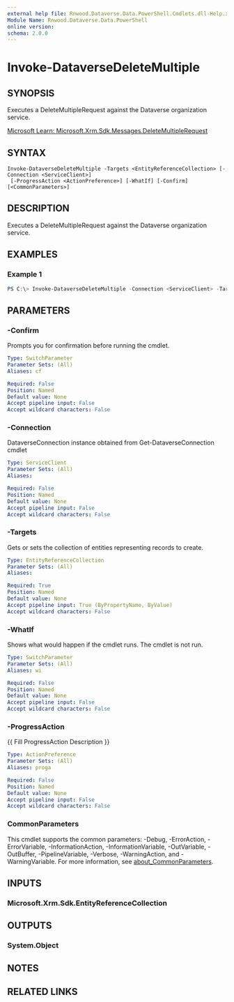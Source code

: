 ```yaml
---
external help file: Rnwood.Dataverse.Data.PowerShell.Cmdlets.dll-Help.xml
Module Name: Rnwood.Dataverse.Data.PowerShell
online version:
schema: 2.0.0
---
```


# Invoke-DataverseDeleteMultiple

## SYNOPSIS
Executes a DeleteMultipleRequest against the Dataverse organization service.

[Microsoft Learn: Microsoft.Xrm.Sdk.Messages.DeleteMultipleRequest](https://learn.microsoft.com/dotnet/api/Microsoft.Xrm.Sdk.Messages.DeleteMultipleRequest)

## SYNTAX

```
Invoke-DataverseDeleteMultiple -Targets <EntityReferenceCollection> [-Connection <ServiceClient>]
 [-ProgressAction <ActionPreference>] [-WhatIf] [-Confirm] [<CommonParameters>]
```

## DESCRIPTION
Executes a DeleteMultipleRequest against the Dataverse organization service.

## EXAMPLES

### Example 1
```powershell
PS C:\> Invoke-DataverseDeleteMultiple -Connection <ServiceClient> -Targets <EntityReferenceCollection>
```

## PARAMETERS

### -Confirm
Prompts you for confirmation before running the cmdlet.

```yaml
Type: SwitchParameter
Parameter Sets: (All)
Aliases: cf

Required: False
Position: Named
Default value: None
Accept pipeline input: False
Accept wildcard characters: False
```

### -Connection
DataverseConnection instance obtained from Get-DataverseConnection cmdlet

```yaml
Type: ServiceClient
Parameter Sets: (All)
Aliases:

Required: False
Position: Named
Default value: None
Accept pipeline input: False
Accept wildcard characters: False
```

### -Targets
Gets or sets the collection of entities representing records to create.

```yaml
Type: EntityReferenceCollection
Parameter Sets: (All)
Aliases:

Required: True
Position: Named
Default value: None
Accept pipeline input: True (ByPropertyName, ByValue)
Accept wildcard characters: False
```

### -WhatIf
Shows what would happen if the cmdlet runs. The cmdlet is not run.

```yaml
Type: SwitchParameter
Parameter Sets: (All)
Aliases: wi

Required: False
Position: Named
Default value: None
Accept pipeline input: False
Accept wildcard characters: False
```

### -ProgressAction
{{ Fill ProgressAction Description }}

```yaml
Type: ActionPreference
Parameter Sets: (All)
Aliases: proga

Required: False
Position: Named
Default value: None
Accept pipeline input: False
Accept wildcard characters: False
```

### CommonParameters
This cmdlet supports the common parameters: -Debug, -ErrorAction, -ErrorVariable, -InformationAction, -InformationVariable, -OutVariable, -OutBuffer, -PipelineVariable, -Verbose, -WarningAction, and -WarningVariable. For more information, see [about_CommonParameters](http://go.microsoft.com/fwlink/?LinkID=113216).

## INPUTS

### Microsoft.Xrm.Sdk.EntityReferenceCollection
## OUTPUTS

### System.Object
## NOTES

## RELATED LINKS
